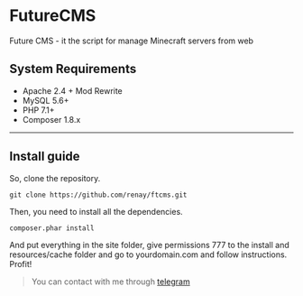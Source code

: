 # FutureCMS
Future CMS - it the script for manage Minecraft servers from web

## System Requirements
* Apache 2.4 + Mod Rewrite
* MySQL 5.6+
* PHP 7.1+
* Composer 1.8.x


---

## Install guide

So, clone the repository.
```
git clone https://github.com/renay/ftcms.git
```

Then, you need to install all the dependencies.
```
composer.phar install
```

And put everything in the site folder, give permissions 777 to the install and resources/cache folder and go to yourdomain.com and follow instructions. Profit!

> You can contact with me through [telegram](http://t.me/renaay)
